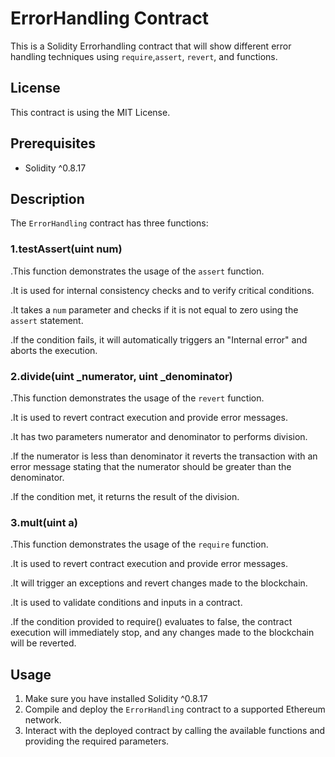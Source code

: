 # ErrorHandling Contract

This is a Solidity Errorhandling  contract that will show different error handling techniques using `require`,`assert`, `revert`, and  functions.

## License

This contract is using the MIT License.

## Prerequisites

- Solidity ^0.8.17

## Description

The `ErrorHandling` contract has three functions:

### 1.testAssert(uint num)

.This function demonstrates the usage of the `assert` function.

.It is used for internal consistency checks and to verify critical conditions.

.It takes a `num` parameter and checks if it is not equal to zero using the `assert` statement.

.If the condition fails, it will automatically triggers an "Internal error" and aborts the execution.

### 2.divide(uint _numerator, uint _denominator)

 .This function demonstrates the usage of the `revert` function.
 
 .It is used to revert contract execution and provide error messages.
 
 .It has two parameters numerator and denominator to performs division.
 
 .If the numerator is less than denominator it reverts the transaction with an error message stating that the numerator should be greater than the denominator.
 
 .If the condition met, it returns the result of the division.

### 3.mult(uint a)

.This function demonstrates the usage of the `require` function.

.It is used to revert contract execution and provide error messages.

.It will trigger an exceptions and revert changes made to the blockchain.

.It is used to validate conditions and inputs in a contract.

.If the condition provided to require() evaluates to false, the contract execution will immediately stop, and any changes made to the blockchain will be reverted. 

## Usage

1. Make sure you have installed Solidity ^0.8.17
3. Compile and deploy the `ErrorHandling` contract to a supported Ethereum network.
4. Interact with the deployed contract by calling the available functions and providing the required parameters.

